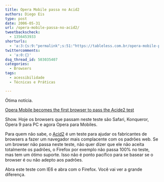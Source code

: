 ```yaml
---
title: Opera Mobile passa no Acid2
authors: Diego Eis
type: post
date: 2006-05-31
url: /opera-mobile-passa-no-acid2/
tweetbackscheck:
  - 1356453933
shorturls:
  - 'a:3:{s:9:"permalink";s:51:"https://tableless.com.br/opera-mobile-passa-no-acid2";s:7:"tinyurl";s:26:"https://tinyurl.com/3ewasvn";s:4:"isgd";s:19:"https://is.gd/uDOFXR";}'
twittercomments:
  - 'a:0:{}'
dsq_thread_id: 503035407
categories:
  - Browsers
tags:
  - acessibilidade
  - Técnicas e Práticas

---
```

Ótima notícia.
  
[Opera Mobile becomes the first browser to pass the Acide2 test][1]

Show. Hoje os browsers que passam neste teste são Safari, Konqueror, Opera 9 para PC e agora Opera para Mobiles.

Para quem não sabe, o [Acid2][2] é um teste para ajudar os fabricantes de browsers a fazer um navegador mais complacente com os padrões web. Se um browser não passa neste teste, não quer dizer que ele não aceita totalmente os padrões, o Firefox por exemplo não passa 100% no teste, mas tem um ótimo suporte. Isso não é ponto pacífico para se basear se o browser é ou não adepto aos padrões.

Abra este teste com IE6 e abra com o Firefox. Você vai ver a grande diferença.

 [1]: https://operawatch.com/news/2006/05/opera-mobile-becomes-the-first-mobile-browser-to-pass-the-acid2-test.html
 [2]: https://www.webstandards.org/action/acid2/